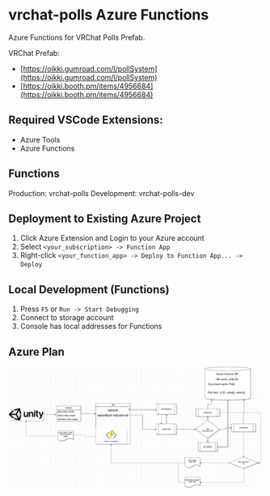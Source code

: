 # vrchat-polls Azure Functions

Azure Functions for VRChat Polls Prefab.

VRChat Prefab:

- [https://oikki.gumroad.com/l/pollSystem](https://oikki.gumroad.com/l/pollSystem)
- [https://oikki.booth.pm/items/4956684](https://oikki.booth.pm/items/4956684)


## Required VSCode Extensions:

- Azure Tools
- Azure Functions

## Functions

Production: vrchat-polls
Development: vrchat-polls-dev

## Deployment to Existing Azure Project

1. Click Azure Extension and Login to your Azure account
2. Select `<your_subscription> -> Function App`
3. Right-click `<your_function_app> -> Deploy to Function App... -> Deploy`

## Local Development (Functions)

1. Press `F5` or `Run -> Start Debugging`
2. Connect to storage account
3. Console has local addresses for Functions

## Azure Plan

![Alt text](docs/azure-plan.png)